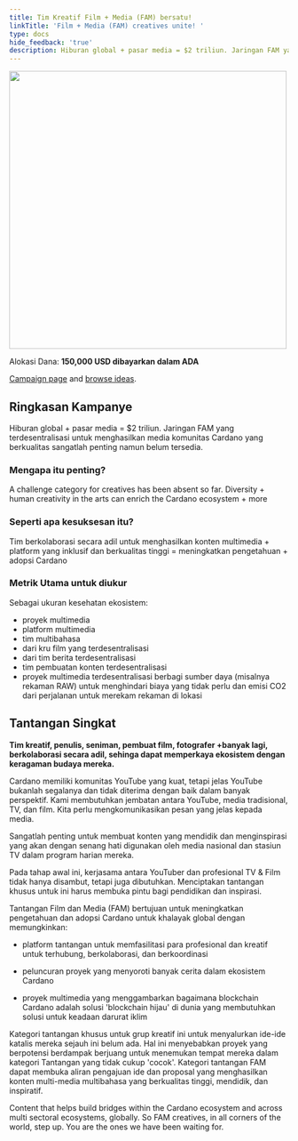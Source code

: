 ```yaml
---
title: Tim Kreatif Film + Media (FAM) bersatu!
linkTitle: 'Film + Media (FAM) creatives unite! '
type: docs
hide_feedback: 'true'
description: Hiburan global + pasar media = $2 triliun. Jaringan FAM yang terdesentralisasi untuk menghasilkan media komunitas Cardano yang berkualitas sangatlah penting namun belum tersedia.
---
```


<img src="https://cardano.ideascale.com/community-library/accounts/93/936143/Public/20-Film--Media-FAM-creatives-unite-4e9e0a.png" style="width:500px;height500px">

Alokasi Dana: **150,000 USD dibayarkan dalam ADA**

[Campaign page](https://cardano.ideascale.com/c/idea/383633) and [browse ideas](https://cardano.ideascale.com/c/campaigns/26452/stage/all/ideas/unspecified).

## Ringkasan Kampanye

Hiburan global + pasar media = $2 triliun. Jaringan FAM yang terdesentralisasi untuk menghasilkan media komunitas Cardano yang berkualitas sangatlah penting namun belum tersedia.

### Mengapa itu penting?

A challenge category for creatives has been absent so far. Diversity + human creativity in the arts can enrich the Cardano ecosystem + more

### Seperti apa kesuksesan itu?

Tim berkolaborasi secara adil untuk menghasilkan konten multimedia + platform yang inklusif dan berkualitas tinggi = meningkatkan pengetahuan + adopsi Cardano

### Metrik Utama untuk diukur

Sebagai ukuran kesehatan ekosistem:

- proyek multimedia
- platform multimedia
- tim multibahasa
- dari kru film yang terdesentralisasi
- dari tim berita terdesentralisasi
- tim pembuatan konten terdesentralisasi
- proyek multimedia terdesentralisasi berbagi sumber daya (misalnya rekaman RAW) untuk menghindari biaya yang tidak perlu dan emisi CO2 dari perjalanan untuk merekam rekaman di lokasi

## Tantangan Singkat

**Tim kreatif, penulis, seniman, pembuat film, fotografer +banyak lagi, berkolaborasi secara adil, sehinga dapat memperkaya ekosistem dengan keragaman budaya mereka.**

Cardano memiliki komunitas YouTube yang kuat, tetapi jelas YouTube bukanlah segalanya dan tidak diterima dengan baik dalam banyak perspektif. Kami membutuhkan jembatan antara YouTube, media tradisional, TV, dan film. Kita perlu mengkomunikasikan pesan yang jelas kepada media.

Sangatlah penting untuk membuat konten yang mendidik dan menginspirasi yang akan dengan senang hati digunakan oleh media nasional dan stasiun TV dalam program harian mereka.

Pada tahap awal ini, kerjasama antara YouTuber dan profesional TV &amp; Film tidak hanya disambut, tetapi juga dibutuhkan. Menciptakan tantangan khusus untuk ini harus membuka pintu bagi pendidikan dan inspirasi.

Tantangan Film dan Media (FAM) bertujuan untuk meningkatkan pengetahuan dan adopsi Cardano untuk khalayak global dengan memungkinkan:

- platform tantangan untuk memfasilitasi para profesional dan kreatif untuk terhubung, berkolaborasi, dan berkoordinasi

- peluncuran proyek yang menyoroti banyak cerita dalam ekosistem Cardano

- proyek multimedia yang menggambarkan bagaimana blockchain Cardano adalah solusi 'blockchain hijau' di dunia yang membutuhkan solusi untuk keadaan darurat iklim

Kategori tantangan khusus untuk grup kreatif ini untuk menyalurkan ide-ide katalis mereka sejauh ini belum ada. Hal ini menyebabkan proyek yang berpotensi berdampak berjuang untuk menemukan tempat mereka dalam kategori Tantangan yang tidak cukup 'cocok'. Kategori tantangan FAM dapat membuka aliran pengajuan ide dan proposal yang menghasilkan konten multi-media multibahasa yang berkualitas tinggi, mendidik, dan inspiratif.

Content that helps build bridges within the Cardano ecosystem and across multi sectoral ecosystems, globally. So FAM creatives, in all corners of the world, step up. You are the ones we have been waiting for.
